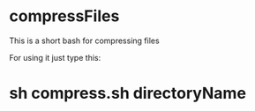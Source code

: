 compressFiles
=============

This is a short bash for compressing files

For using it just type this:

# sh compress.sh directoryName

